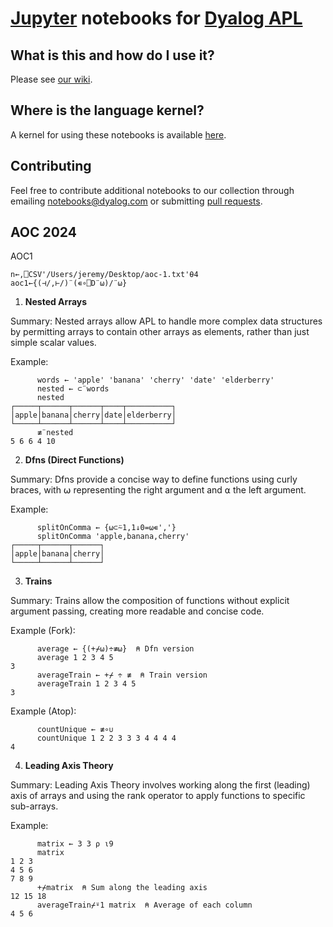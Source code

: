 # [Jupyter](http://jupyter.org/) notebooks for [Dyalog APL](https://www.dyalog.com/)

## What is this and how do I use it?

Please see [our wiki](https://github.com/Dyalog/dyalog-jupyter-kernel/wiki).

## Where is the language kernel?

A kernel for using these notebooks is available [here](https://github.com/Dyalog/dyalog-jupyter-kernel).

## Contributing

Feel free to contribute additional notebooks to our collection through emailing notebooks@dyalog.com or submitting [pull requests](https://help.github.com/articles/about-pull-requests/).

## AOC 2024

AOC1

```APL
n←,⎕CSV'/Users/jeremy/Desktop/aoc-1.txt'⍬4
aoc1←{(⊣/,⊢/)¨(∊∘⎕D¨⍵)/¨⍵}
```

1. **Nested Arrays**

Summary: Nested arrays allow APL to handle more complex data structures by permitting arrays to contain other arrays as elements, rather than just simple scalar values.

Example:
```apl
      words ← 'apple' 'banana' 'cherry' 'date' 'elderberry'
      nested ← ⊂¨words
      nested
┌─────┬──────┬──────┬────┬──────────┐
│apple│banana│cherry│date│elderberry│
└─────┴──────┴──────┴────┴──────────┘
      ≢¨nested
5 6 6 4 10
```

2. **Dfns (Direct Functions)**

Summary: Dfns provide a concise way to define functions using curly braces, with ⍵ representing the right argument and ⍺ the left argument.

Example:
```apl
      splitOnComma ← {⍵⊂⍨1,1↓0=⍵∊','}
      splitOnComma 'apple,banana,cherry'
┌─────┬──────┬──────┐
│apple│banana│cherry│
└─────┴──────┴──────┘
```

3. **Trains**

Summary: Trains allow the composition of functions without explicit argument passing, creating more readable and concise code.

Example (Fork):
```apl
      average ← {(+⌿⍵)÷≢⍵}  ⍝ Dfn version
      average 1 2 3 4 5
3
      averageTrain ← +⌿ ÷ ≢  ⍝ Train version
      averageTrain 1 2 3 4 5
3
```

Example (Atop):
```apl
      countUnique ← ≢∘∪
      countUnique 1 2 2 3 3 3 4 4 4 4
4
```

4. **Leading Axis Theory**

Summary: Leading Axis Theory involves working along the first (leading) axis of arrays and using the rank operator to apply functions to specific sub-arrays.

Example:
```apl
      matrix ← 3 3 ⍴ ⍳9
      matrix
1 2 3
4 5 6
7 8 9
      +⌿matrix  ⍝ Sum along the leading axis
12 15 18
      averageTrain⌿⍤1 matrix  ⍝ Average of each column
4 5 6
```



